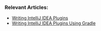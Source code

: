 ### Relevant Articles: 

- [Writing IntelliJ IDEA Plugins](https://www.baeldung.com/intellij-new-custom-plugin)
- [Writing IntelliJ IDEA Plugins Using Gradle](https://www.baeldung.com/intellij-idea-plugins-gradle)
